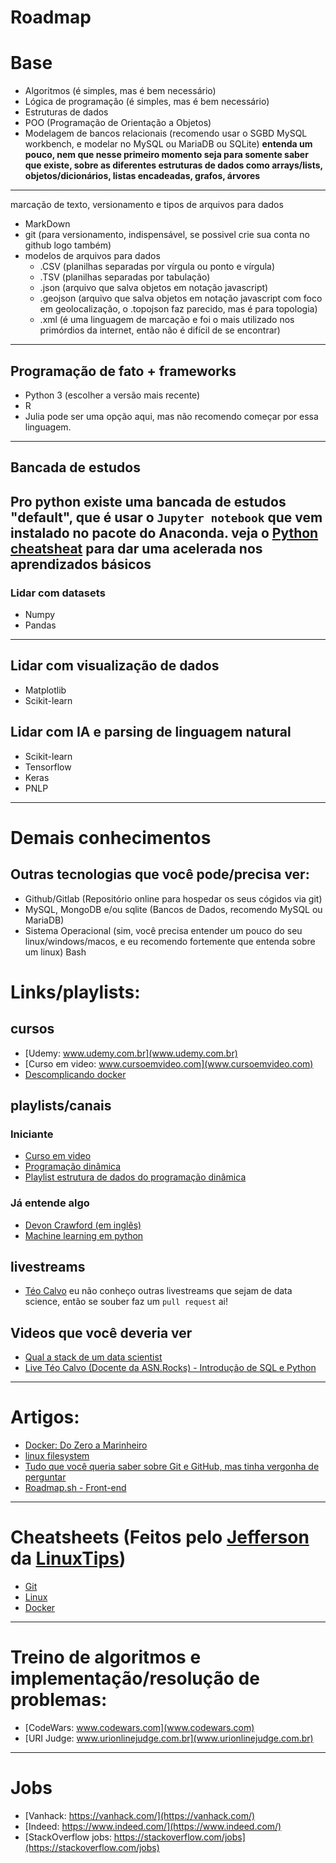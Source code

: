 
# Roadmap
# Base
- Algoritmos (é simples, mas é bem necessário)
- Lógica de programação (é simples, mas é bem necessário)
- Estruturas de dados
- POO (Programação de Orientação a Objetos)
- Modelagem de bancos relacionais (recomendo usar o SGBD MySQL workbench, e modelar no MySQL ou MariaDB ou SQLite)
**entenda um pouco, nem que nesse primeiro momento seja para somente saber que existe, sobre as diferentes estruturas de dados como arrays/lists, objetos/dicionários, listas encadeadas, grafos, árvores**
----
marcação de texto, versionamento e tipos de arquivos para dados
- MarkDown
- git (para versionamento, indispensável, se possivel crie sua conta no github logo também)
- modelos de arquivos para dados
  - .CSV (planilhas separadas por vírgula ou ponto e vírgula)
  - .TSV (planilhas separadas por tabulação)
  - .json (arquivo que salva objetos em notação javascript)
  - .geojson (arquivo que salva objetos em notação javascript com foco em geolocalização, o .topojson faz parecido, mas é para topologia)
  - .xml (é uma linguagem de marcação e foi o mais utilizado nos primórdios da internet, então não é difícil de se encontrar)
----
## Programação de fato + frameworks
- Python 3 (escolher a versão mais recente)
- R
- Julia pode ser uma opção aqui, mas não recomendo começar por essa linguagem.

----
## Bancada de estudos
Pro python existe uma bancada de estudos "default", que é usar o `Jupyter notebook` que vem instalado no pacote do Anaconda.
veja o [Python cheatsheat](https://www.pythoncheatsheet.org/) para dar uma acelerada nos aprendizados básicos
----
 ### Lidar com datasets
 - Numpy
 - Pandas
 ---
 ## Lidar com visualização de dados
 - Matplotlib
 - Scikit-learn
 ## Lidar com IA e parsing de linguagem natural
 - Scikit-learn
 - Tensorflow
 - Keras
 - PNLP
----
# Demais conhecimentos

## Outras tecnologias que você pode/precisa ver:

- Github/Gitlab (Repositório online para hospedar os seus cógidos via git)
- MySQL, MongoDB e/ou sqlite (Bancos de Dados, recomendo MySQL ou MariaDB)
- Sistema Operacional (sim, você precisa entender um pouco do seu linux/windows/macos, e eu recomendo fortemente que entenda sobre um linux)
Bash

# Links/playlists:
## cursos
- [Udemy: www.udemy.com.br](www.udemy.com.br)
- [Curso em video: www.cursoemvideo.com](www.cursoemvideo.com)
- [Descomplicando docker](https://github.com/badtuxx/DescomplicandoDocker)

## playlists/canais
### Iniciante
- [Curso em video](https://www.youtube.com/c/CursoemV%C3%ADdeo)
- [Programação dinâmica](https://www.youtube.com/c/Programa%C3%A7%C3%A3oDin%C3%A2mica)
- [Playlist estrutura de dados do programação dinâmica](https://www.youtube.com/playlist?list=PL5TJqBvpXQv5Bb71AE5Cd_kB5rNsfU4Cp)
### Já entende algo
- [Devon Crawford (em inglês)](https://www.youtube.com/c/DevonCrawford)
- [Machine learning em python](https://www.youtube.com/watch?v=u8xgqvk16EA&list=PL5TJqBvpXQv5CBxLkdqmou_86syFK7U3Q)
## livestreams
- [Téo Calvo](https://www.twitch.tv/teomewhy)
eu não conheço outras livestreams que sejam de data science, então se souber faz um `pull request` ai!

## Videos que você deveria ver
- [Qual a stack de um data scientist](https://www.twitch.tv/videos/598442109?lang=pt-br)
- [Live Téo Calvo (Docente da ASN.Rocks) - Introdução de SQL e Python](https://www.youtube.com/watch?v=_-17Kx4Ah4A)
---

# Artigos:

- [Docker: Do Zero a Marinheiro](https://medium.com/data-hackers/docker-do-zero-a-marinheiro-adf4d9087f76)
- [linux filesystem](https://medium.com/swlh/linux-file-system-101-894141449257)
- [Tudo que você queria saber sobre Git e GitHub, mas tinha vergonha de perguntar](https://tableless.com.br/tudo-que-voce-queria-saber-sobre-git-e-github-mas-tinha-vergonha-de-perguntar/)
- [Roadmap.sh - Front-end](https://roadmap.sh/frontend)
---
# Cheatsheets (Feitos pelo [Jefferson](https://github.com/badtuxx) da [LinuxTips](https://www.youtube.com/c/LinuxTips))
- [Git](https://github.com/badtuxx/cheatsheet/blob/main/cheatsheet-git.pdf)
- [Linux](https://github.com/badtuxx/cheatsheet/blob/main/cheatsheet-linux.pdf)
- [Docker](https://github.com/badtuxx/cheatsheet/blob/main/cheatsheet-docker.pdf)
---

# Treino de algoritmos e implementação/resolução de problemas:

- [CodeWars: www.codewars.com](www.codewars.com)
- [URI Judge: www.urionlinejudge.com.br](www.urionlinejudge.com.br)

---

# Jobs

- [Vanhack: https://vanhack.com/](https://vanhack.com/)
- [Indeed: https://www.indeed.com/](https://www.indeed.com/)
- [StackOverflow jobs: https://stackoverflow.com/jobs](https://stackoverflow.com/jobs)
